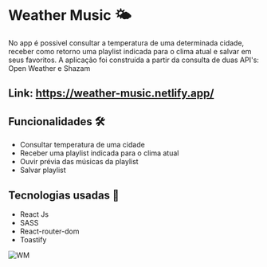 # Weather Music 🌤️

No app é possivel consultar a temperatura de uma determinada cidade, receber como retorno uma playlist indicada para o clima atual e salvar em seus favoritos.
A aplicação foi construída a partir da consulta de duas API's: Open Weather e Shazam

## Link: https://weather-music.netlify.app/

## Funcionalidades 🛠️

- Consultar temperatura de uma cidade
- Receber uma playlist indicada para o clima atual
- Ouvir prévia das músicas da playlist
- Salvar playlist

## Tecnologias usadas 🚀  

- React Js
- SASS
- React-router-dom
- Toastify

![WM](https://user-images.githubusercontent.com/65768361/145612269-2ccac011-76eb-4ea7-b24a-dffad74161f0.png)
